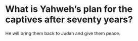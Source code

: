 # What is Yahweh’s plan for the captives after seventy years?

He will bring them back to Judah and give them peace.
